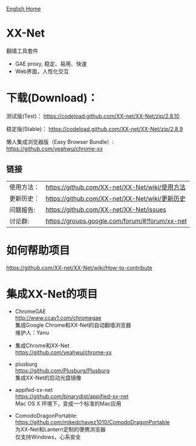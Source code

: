 [English Home](https://github.com/XX-net/XX-Net/wiki/English-Home-Page)  


XX-Net  
=================
翻墙工具套件
* GAE proxy, 稳定、易用、快速   
* Web界面，人性化交互  


下载(Download)：
==========
测试版(Test)：
https://codeload.github.com/XX-net/XX-Net/zip/2.8.10

稳定版(Stable)：
https://codeload.github.com/XX-net/XX-Net/zip/2.8.9

懒人集成浏览器版（Easy Browser Bundle）:
https://github.com/yeahwu/chrome-xx



## 链接
|   |   |
| --------   | :----  |
|使用方法：|https://github.com/XX-net/XX-Net/wiki/使用方法|
|更新历史：|https://github.com/XX-net/XX-Net/wiki/更新历史|
|问题报告:  |https://github.com/XX-net/XX-Net/issues|
|讨论群:  |https://groups.google.com/forum/#!forum/xx-net|


如何帮助项目
==========
https://github.com/XX-net/XX-Net/wiki/How-to-contribute


集成XX-Net的项目
===============
* ChromeGAE  
  http://www.ccav1.com/chromegae  
  集成Google Chrome和XX-Net的自动翻墙浏览器  
  维护人：Yanu  

* 集成Chrome和XX-Net  
  https://github.com/yeahwu/chrome-xx  

* plusburg  
  https://github.com/Plusburg/Plusburg  
  集成XX-Net的启动光盘镜像  

* appifed-xx-net  
  https://github.com/binarydist/appified-xx-net  
  Mac OS X 环境下，变成一个标准的Mac应用  
  
* ComodoDragonPortable:   
  https://github.com/mikedchavez1010/ComodoDragonPortable  
  为XX-Net和Lantern定制的便携浏览器  
  仅支持Windows，心系安全  
